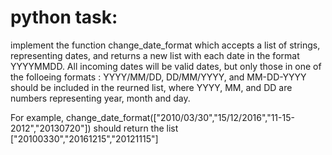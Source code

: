 # python task: 
implement the function change_date_format which accepts a list of strings, representing dates, and returns a new list with each date in the format YYYYMMDD. All incoming dates will be valid dates, but only those in one of the folloeing formats : YYYY/MM/DD, DD/MM/YYYY, and MM-DD-YYYY should be included in the reurned list, where YYYY, MM, and DD are numbers representing year, month and day.

For example, change_date_format(["2010/03/30","15/12/2016","11-15-2012","20130720"]) should return the list ["20100330","20161215","20121115"]
